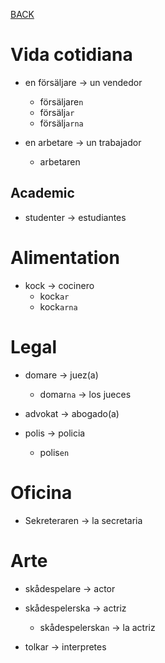 [BACK](./VOCABULARY.md)


# Vida cotidiana

- en försäljare -> un vendedor
  - försäljare`n`
  - försälj`ar`
  - försälj`arna`

- en arbetare -> un trabajador
  - arbetaren

## Academic

- studenter -> estudiantes

# Alimentation

- kock -> cocinero
  - kock`ar`
  - kock`arna`

# Legal

- domare -> juez(a)
  - domar`na` -> los jueces

- advokat -> abogado(a)
- polis -> policia
  - polis`en`

# Oficina

- Sekreteraren -> la secretaria

# Arte

- skådespelare -> actor
- skådespelerska -> actriz
  - skådespelerska`n` -> la actriz

- tolkar -> interpretes
